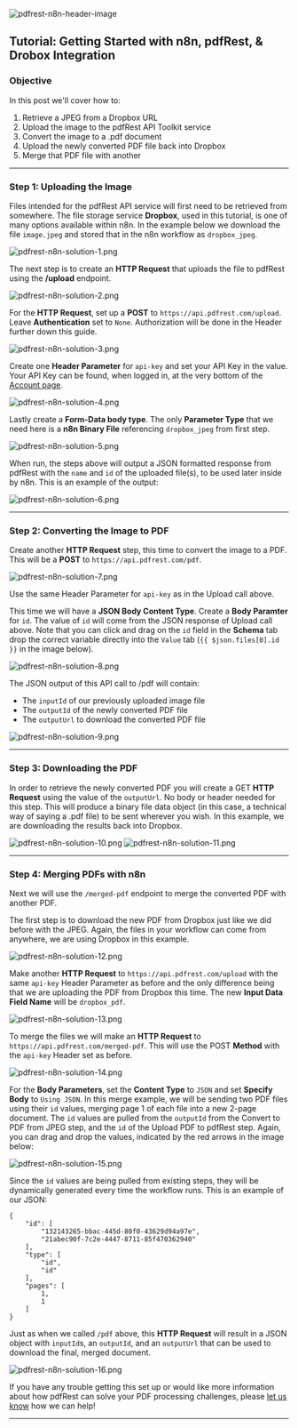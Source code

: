 ![pdfrest-n8n-header-image](https://pdfrest.com/.netlify/images?fm=webp&url=https:%2F%2Fcms.pdfrest.com%2Fcontent%2Fimages%2F2025%2F09%2FSolution-Integrate-pdfRest-with-n8n-Automation.png)

## Tutorial: Getting Started with n8n, pdfRest, & Drobox Integration

### Objective

In this post we'll cover how to:

1. Retrieve a JPEG from a Dropbox URL
2. Upload the image to the pdfRest API Toolkit service
3. Convert the image to a .pdf document
4. Upload the newly converted PDF file back into Dropbox
6. Merge that PDF file with another

---
### Step 1: Uploading the Image

Files intended for the pdfRest API service will first need to be retrieved from somewhere. The file storage service **Dropbox**, used in this tutorial, is one of many options available within n8n. In the example below we download the file `image.jpeg` and stored that in the n8n workflow as `dropbox_jpeg`.

![pdfrest-n8n-solution-1.png](https://cms.pdfrest.com/content/images/2025/09/pdfrest-n8n-solution-1.png)

The next step is to create an **HTTP Request** that uploads the file to pdfRest using the **/upload** endpoint.

![pdfrest-n8n-solution-2.png](https://cms.pdfrest.com/content/images/2025/09/pdfrest-n8n-solution-2.png)

For the **HTTP Request**, set up a **POST** to `https://api.pdfrest.com/upload`. Leave **Authentication** set to `None`. Authorization will be done in the Header further down this guide.

![pdfrest-n8n-solution-3.png](https://cms.pdfrest.com/content/images/2025/09/pdfrest-n8n-solution-3.png)

Create one **Header Parameter** for `api-key` and set your API Key in the value. Your API Key can be found, when logged in, at the very bottom of the [Account page](https://pdfrest.com/account).

![pdfrest-n8n-solution-4.png](https://cms.pdfrest.com/content/images/2025/09/pdfrest-n8n-solution-4.png)

Lastly create a **Form-Data body type**. The only **Parameter Type** that we need here is a **n8n Binary File** referencing `dropbox_jpeg` from first step.

![pdfrest-n8n-solution-5.png](https://cms.pdfrest.com/content/images/2025/09/pdfrest-n8n-solution-5.png)

When run, the steps above will output a JSON formatted response from pdfRest with the `name` and `id` of the uploaded file(s), to be used later inside by n8n. This is an example of the output:

![pdfrest-n8n-solution-6.png](https://cms.pdfrest.com/content/images/2025/09/pdfrest-n8n-solution-6.png)

---
### Step 2: Converting the Image to PDF

Create another **HTTP Request** step, this time to convert the image to a PDF. This will be a **POST** to `https://api.pdfrest.com/pdf`.

![pdfrest-n8n-solution-7.png](https://cms.pdfrest.com/content/images/2025/09/pdfrest-n8n-solution-7.png)

Use the same Header Parameter for `api-key` as in the Upload call above.

This time we will have a **JSON Body Content Type**. Create a **Body Paramter** for `id`. The value of `id` will come from the JSON response of Upload call above. Note that you can click and drag on the `id` field in the **Schema** tab drop the correct variable directly into the `Value` tab (`{{ $json.files[0].id }}` in the image below).

![pdfrest-n8n-solution-8.png](https://cms.pdfrest.com/content/images/2025/09/pdfrest-n8n-solution-8.png)

The JSON output of this API call to /pdf will contain:
- The `inputId` of our previously uploaded image file
- The `outputId` of the newly converted PDF file
- The `outputUrl` to download the converted PDF file

![pdfrest-n8n-solution-9.png](https://cms.pdfrest.com/content/images/2025/09/pdfrest-n8n-solution-9.png)

---
### Step 3: Downloading the PDF

In order to retrieve the newly converted PDF you will create a GET **HTTP Request** using the value of the `outputUrl`. No body or header needed for this step. This will produce a binary file data object (in this case, a technical way of saying a .pdf file) to be sent wherever you wish. In this example, we are downloading the results back into Dropbox.

![pdfrest-n8n-solution-10.png](https://cms.pdfrest.com/content/images/2025/09/pdfrest-n8n-solution-10.png)
![pdfrest-n8n-solution-11.png](https://cms.pdfrest.com/content/images/2025/09/pdfrest-n8n-solution-11.png)

---
### Step 4: Merging PDFs with n8n

Next we will use the `/merged-pdf` endpoint to merge the converted PDF with another PDF.

The first step is to download the new PDF from Dropbox just like we did before with the JPEG. Again, the files in your workflow can come from anywhere, we are using Dropbox in this example.

![pdfrest-n8n-solution-12.png](https://cms.pdfrest.com/content/images/2025/09/pdfrest-n8n-solution-12.png)

Make another **HTTP Request** to `https://api.pdfrest.com/upload` with the same `api-key` Header Parameter as before and the only difference being that we are uploading the PDF from Dropbox this time. The new **Input Data Field Name** will be `dropbox_pdf`.

![pdfrest-n8n-solution-13.png](https://cms.pdfrest.com/content/images/2025/09/pdfrest-n8n-solution-13.png)

To merge the files we will make an **HTTP Request** to `https://api.pdfrest.com/merged-pdf`. This will use the POST **Method** with the `api-key` Header set as before.

![pdfrest-n8n-solution-14.png](https://cms.pdfrest.com/content/images/2025/09/pdfrest-n8n-solution-14.png)

For the **Body Parameters**, set the **Content Type** to `JSON` and set **Specify Body** to `Using JSON`. In this merge example, we will be sending two PDF files using their `id` values, merging page 1 of each file into a new 2-page document. The `id` values are pulled from the `outputId` from the Convert to PDF from JPEG step, and the `id` of the Upload PDF to pdfRest step. Again, you can drag and drop the values, indicated by the red arrows in the image below:

![pdfrest-n8n-solution-15.png](https://cms.pdfrest.com/content/images/2025/09/pdfrest-n8n-solution-15.png)

Since the `id` values are being pulled from existing steps, they will be dynamically generated every time the workflow runs. This is an example of our JSON:


```
{
    "id": [
        "132143265-bbac-445d-80f0-43629d94a97e",
        "21abec90f-7c2e-4447-8711-85f470362940"
    ],
    "type": [
        "id",
        "id"
    ],
    "pages": [
        1,
        1
    ]
}
```

Just as when we called `/pdf` above, this **HTTP Request** will result in a JSON object with `inputId`s, an `outputId`, and an `outputUrl` that can be used to download the final, merged document.

![pdfrest-n8n-solution-16.png](https://cms.pdfrest.com/content/images/2025/09/pdfrest-n8n-solution-16.png)


If you have any trouble getting this set up or would like more information about how pdfRest can solve your PDF processing challenges, please [let us know](https://pdfrest.com/support/) how we can help!

---

